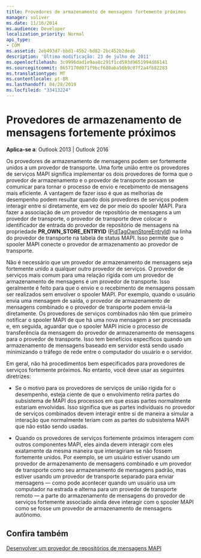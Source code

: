 ```yaml
---
title: Provedores de armazenamento de mensagens fortemente próximos
manager: soliver
ms.date: 11/16/2014
ms.audience: Developer
localization_priority: Normal
api_type:
- COM
ms.assetid: 2eb493d7-bbd1-45b2-bd82-2bc452b2deab
description: 'Última modificação: 23 de julho de 2011'
ms.openlocfilehash: 3c9996dad1e9aa8c291f1cd593d9651994d86141
ms.sourcegitcommit: 8657170d071f9bcf680aba50b9c07f2a4fb82283
ms.translationtype: MT
ms.contentlocale: pt-BR
ms.lasthandoff: 04/28/2019
ms.locfileid: "33413224"
---
```

# <a name="tightly-coupled-message-store-providers"></a>Provedores de armazenamento de mensagens fortemente próximos

  
  
**Aplica-se a**: Outlook 2013 | Outlook 2016 
  
Os provedores de armazenamento de mensagens podem ser fortemente unidos a um provedor de transporte. Uma forte união entre os provedores de serviços MAPI significa implementar os dois provedores de forma que o provedor de armazenamento e o provedor de transporte possam se comunicar para tornar o processo de envio e recebimento de mensagens mais eficiente. A vantagem de fazer isso é que as melhorias de desempenho podem resultar quando dois provedores de serviços podem interagir entre si diretamente, em vez de por meio do spooler MAPI. Para fazer a associação de um provedor de repositório de mensagens a um provedor de transporte, o provedor de transporte deve colocar o identificador de entrada do provedor de repositório de mensagens na propriedade **PR_OWN_STORE_ENTRYID** ([PidTagOwnStoreEntryId](pidtagownstoreentryid-canonical-property.md)) na linha do provedor de transporte na tabela de status MAPI. Isso permite que o spooler MAPI conecte o provedor de armazenamento ao provedor de transporte.
  
Não é necessário que um provedor de armazenamento de mensagens seja fortemente unido a qualquer outro provedor de serviços. O provedor de serviços mais comum para uma relação rígida com um provedor de armazenamento de mensagens é um provedor de transporte. Isso geralmente é feito para que o envio e o recebimento de mensagens possam ser realizados sem envolver o spooler MAPI. Por exemplo, quando o usuário envia uma mensagem de saída, o provedor de armazenamento de mensagens combinado e o provedor de transporte podem enviá-la diretamente. Os provedores de serviços combinados não têm que primeiro notificar o spooler MAPI de que há uma nova mensagem a ser processada e, em seguida, aguardar que o spooler MAPI inicie o processo de transferência da mensagem do provedor de armazenamento de mensagens para o provedor de transporte. Isso tem benefícios específicos quando um armazenamento de mensagens baseado em servidor está sendo usado minimizando o tráfego de rede entre o computador do usuário e o servidor.
  
Em geral, não há procedimentos bem especificados para provedores de serviços fortemente próximos. No entanto, você deve usar as seguintes diretrizes:
  
- Se o motivo para os provedores de serviços de união rígida for o desempenho, esteja ciente de que o envolvimento retira partes do subsistema de MAPI dos processos em que essas partes normalmente estariam envolvidas. Isso significa que as partes individuais no provedor de serviços combinados devem interagir entre si de maneira a simular a interação que normalmente teriam com as partes do subsistema MAPI que não estão sendo usadas.
    
- Quando os provedores de serviços fortemente próximos interagem com outros componentes MAPI, eles ainda devem interagir com eles exatamente da mesma maneira que interagiriam se não fossem fortemente unidos. Por exemplo, se um usuário estiver usando um provedor de armazenamento de mensagens combinado e um provedor de transporte como seu armazenamento de mensagens padrão, mas estiver usando um provedor de transporte separado para enviar mensagens — como pode acontecer quando um usuário usa um computador na estrada e alterna para um provedor de transporte remoto — a parte do armazenamento de mensagens do provedor de serviços fortemente associado ainda deve interagir com o spooler MAPI como se fosse um provedor de armazenamento de mensagens autônomo.
    
## <a name="see-also"></a>Confira também



[Desenvolver um provedor de repositórios de mensagens MAPI](developing-a-mapi-message-store-provider.md)

